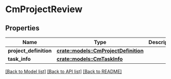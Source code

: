 # CmProjectReview

## Properties

Name | Type | Description | Notes
------------ | ------------- | ------------- | -------------
**project_definition** | [**crate::models::CmProjectDefinition**](CMProjectDefinition.md) |  | 
**task_info** | [**crate::models::CmTaskInfo**](CMTaskInfo.md) |  | 

[[Back to Model list]](../README.md#documentation-for-models) [[Back to API list]](../README.md#documentation-for-api-endpoints) [[Back to README]](../README.md)


